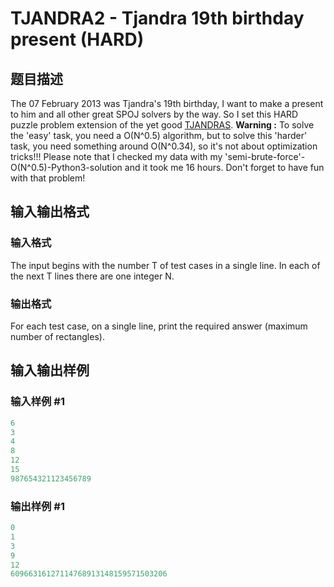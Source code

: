 # TJANDRA2 - Tjandra 19th birthday present (HARD)

## 题目描述

The 07 February 2013 was Tjandra's 19th birthday, I want to make a present to him and all other great SPOJ solvers by the way. So I set this HARD puzzle problem extension of the yet good [TJANDRAS](http://www.spoj.com/problems/TJANDRAS/). **Warning :** To solve the 'easy' task, you need a O(N^0.5) algorithm, but to solve this 'harder' task, you need something around O(N^0.34), so it's not about optimization tricks!!! Please note that I checked my data with my 'semi-brute-force'-O(N^0.5)-Python3-solution and it took me 16 hours. Don't forget to have fun with that problem!

## 输入输出格式

### 输入格式

 The input begins with the number T of test cases in a single line. In each of the next T lines there are one integer N.

### 输出格式

 For each test case, on a single line, print the required answer (maximum number of rectangles).

## 输入输出样例

### 输入样例 #1

```cpp
6
3
4
8
12
15
987654321123456789
```


### 输出样例 #1

```cpp
0
1
3
9
12
60966316127114768913148159571503206
```


